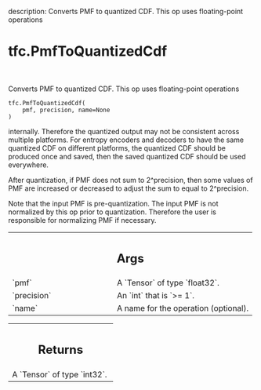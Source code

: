 description: Converts PMF to quantized CDF. This op uses floating-point operations

<div itemscope itemtype="http://developers.google.com/ReferenceObject">
<meta itemprop="name" content="tfc.PmfToQuantizedCdf" />
<meta itemprop="path" content="Stable" />
</div>

# tfc.PmfToQuantizedCdf

<!-- Insert buttons and diff -->

<table class="tfo-notebook-buttons tfo-api nocontent" align="left">

</table>



Converts PMF to quantized CDF. This op uses floating-point operations

<pre class="devsite-click-to-copy prettyprint lang-py tfo-signature-link">
<code>tfc.PmfToQuantizedCdf(
    pmf, precision, name=None
)
</code></pre>



<!-- Placeholder for "Used in" -->

internally. Therefore the quantized output may not be consistent across multiple
platforms. For entropy encoders and decoders to have the same quantized CDF on
different platforms, the quantized CDF should be produced once and saved, then
the saved quantized CDF should be used everywhere.

After quantization, if PMF does not sum to 2^precision, then some values of PMF
are increased or decreased to adjust the sum to equal to 2^precision.

Note that the input PMF is pre-quantization. The input PMF is not normalized
by this op prior to quantization. Therefore the user is responsible for
normalizing PMF if necessary.

<!-- Tabular view -->
 <table class="responsive fixed orange">
<colgroup><col width="214px"><col></colgroup>
<tr><th colspan="2"><h2 class="add-link">Args</h2></th></tr>

<tr>
<td>
`pmf`
</td>
<td>
A `Tensor` of type `float32`.
</td>
</tr><tr>
<td>
`precision`
</td>
<td>
An `int` that is `>= 1`.
</td>
</tr><tr>
<td>
`name`
</td>
<td>
A name for the operation (optional).
</td>
</tr>
</table>



<!-- Tabular view -->
 <table class="responsive fixed orange">
<colgroup><col width="214px"><col></colgroup>
<tr><th colspan="2"><h2 class="add-link">Returns</h2></th></tr>
<tr class="alt">
<td colspan="2">
A `Tensor` of type `int32`.
</td>
</tr>

</table>

